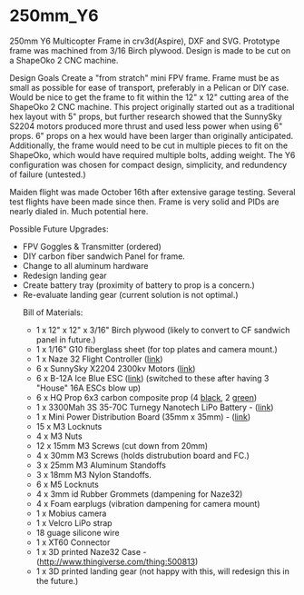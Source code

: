 250mm_Y6
========
<p></p>
250mm Y6 Multicopter Frame in crv3d(Aspire), DXF and SVG. Prototype frame was machined from 3/16 Birch plywood. Design is made to be cut on a ShapeOko 2 CNC machine.
<p></p>
Design Goals
Create a "from stratch" mini FPV frame. Frame must be as small as possible for ease of transport, preferably in a Pelican or DIY case. Would be nice to get the frame to fit within the 12" x 12" cutting area of the ShapeOko 2 CNC machine. This project originally started out as a traditional hex layout with 5" props, but further research showed that the SunnySky S2204 motors produced more thrust and used less power when using 6" props. 6" props on a hex would have been larger than originally anticipated. Additionally, the frame would need to be cut in multiple pieces to fit on the ShapeOko, which would have required multiple bolts, adding weight. The Y6 configuration was chosen for compact design, simplicity, and redundency of failure (untested.)
<p></p>
Maiden flight was made October 16th after extensive garage testing. Several test flights have been made since then. Frame is very solid and PIDs are nearly dialed in. Much potential here.
<p></p>
Possible Future Upgrades:<ul>
<li>FPV Goggles & Transmitter (ordered)</li>
<li>DIY carbon fiber sandwich Panel for frame.</li>
<li>Change to all aluminum hardware</li>
<li>Redesign landing gear</li>
<li>Create battery tray (proximity of battery to prop is a concern.)</li>
<li>Re-evaluate landing gear (current solution is not optimal.)</li>
<p></p>
Bill of Materials:
<ul>
	<li>1 x 12" x 12" x 3/16" Birch plywood (likely to convert to CF sandwich panel in future.)</li>
	<li>1 x 1/16" G10 fiberglass sheet (for top plates and camera mount.)</li>
	<li>1 x Naze 32 Flight Controller (<a href="http://www.multirotorsuperstore.com/naze32.html">link</a>)</li>
	<li>6 x SunnySky X2204 2300kv Motors (<a href="http://www.multirotorsuperstore.com/sunnysky-x2204-2300kv-brushless-motor.html">link</a>)</li>
	<li>6 x B-12A Ice Blue ESC (<a href="http://witespyquad.gostorego.com/speed-controllers/readytofly-12-amp-rapidesc-simonk.html">link</a>) (switched to these after having 3 "House" 16A ESCs blow up)</li>
	<li>6 x HQ Prop 6x3 carbon composite prop (4 <a href="http://witespyquad.gostorego.com/hq-prop-6x3-carbon-composite-prop.html">black</a>, 2 <a href="http://witespyquad.gostorego.com/hq-prop-6x3-green-carbon-composite-prop.html">green</a>)</li>
	<li>1 x 3300Mah 3S 35-70C Turnegy Nanotech LiPo Battery - (<a href="http://www.hobbyking.com/hobbyking/store/__20706__Turnigy_nano_tech_3300mah_3S_35_70C_Lipo_Pack_USA_Warehouse_.html?strSearch=3300mah">link</a>)</li>
	<li>1 x Mini Power Distribution Board (35mm x 35mm) - (<a href="http://witespyquad.gostorego.com/mini-power-distribution-board.html">link</a>)</li>
	<li>15 x M3 Locknuts</li>
	<li>4 x M3 Nuts</li>
	<li>12 x 15mm M3 Screws (cut down from 20mm)</li>
	<li>4 x 30mm M3 Screws (holds distrubution board and FC.)</li>
	<li>3 x 25mm M3 Aluminum Standoffs</li>
	<li>3 x 18mm M3 Nylon Standoffs.</li>
	<li>6 x M5 Locknuts</li>
	<li>4 x 3mm id Rubber Grommets (dampening for Naze32)</li>
	<li>4 x Foam earplugs (vibration dampening for camera mount)</li>
	<li>1 x Mobius camera</li>
	<li>1 x Velcro LiPo strap</li>
	<li>18 guage silicone wire</li>
	<li>1 x XT60 Connector</li>
	<li>1 x 3D printed Naze32 Case - (<a href="http://www.thingiverse.com/thing:500813">http://www.thingiverse.com/thing:500813</a>)</li>
	<li>1 x 3D printed landing gear (not happy with this, will redesign this in the future.)</li>
</ul>


